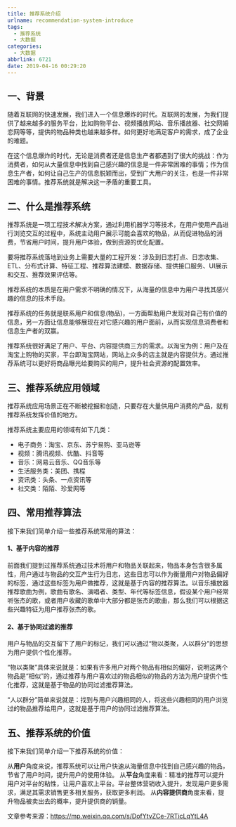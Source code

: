 ```yaml
---
title: 推荐系统介绍
urlname: recommendation-system-introduce
tags:
  - 推荐系统
  - 大数据
categories:
  - 大数据
abbrlink: 6721
date: 2019-04-16 00:29:20
---
```

## 一、背景
随着互联网的快速发展，我们进入一个信息爆炸的时代。互联网的发展，为我们提供了越来越多的服务平台，比如购物平台、视频播放网站、音乐播放器、社交网婚恋网等等，提供的物品种类也越来越多样。如何更好地满足客户的需求，成了企业的难题。

在这个信息爆炸的时代，无论是消费者还是信息生产者都遇到了很大的挑战：作为消费者，如何从大量信息中找到自己感兴趣的信息是一件非常困难的事情；作为信息生产者，如何让自己生产的信息脱颖而出，受到广大用户的关注，也是一件非常困难的事情。推荐系统就是解决这一矛盾的重要工具。

## 二、什么是推荐系统

推荐系统是一项工程技术解决方案，通过利用机器学习等技术，在用户使用产品进行浏览交互的过程中，系统主动用户展示可能会喜欢的物品，从而促进物品的消费，节省用户时间，提升用户体验，做到资源的优化配置。

要将推荐系统落地到业务上需要大量的工程开发：涉及到日志打点、日志收集、ETL、分布式计算、特征工程、推荐算法建模、数据存储、提供接口服务、UI展示和交互、推荐效果评估等。

推荐系统的本质是在用户需求不明确的情况下，从海量的信息中为用户寻找其感兴趣的信息的技术手段。

推荐系统的任务就是联系用户和信息(物品)，一方面帮助用户发现对自己有价值的信息，另一方面让信息能够展现在对它感兴趣的用户面前，从而实现信息消费者和信息生产者的双赢。

推荐系统很好满足了用户、平台、内容提供商三方的需求。以淘宝为例：用户及在淘宝上购物的买家，平台即淘宝网站，网站上众多的店主就是内容提供方。通过推荐系统可以更好将商品曝光给要购买的用户，提升社会资源的配置效率。

## 三、推荐系统应用领域

推荐系统应用场景正在不断被挖掘和创造，只要存在大量供用户消费的产品，就有推荐系统发挥价值的地方。

推荐系统主要应用的领域有如下几类：

* 电子商务：淘宝、京东、苏宁易购、亚马逊等
* 视频：腾讯视频、优酷、抖音等
* 音乐：网易云音乐、QQ音乐等
* 生活服务类：美团、携程
* 资讯类：头条、一点资讯等
* 社交类：陌陌、珍爱网等

## 四、常用推荐算法

接下来我们简单介绍一些推荐系统常用的算法：

#### 1、基于内容的推荐
前面我们提到过推荐系统通过技术将用户和物品关联起来，物品本身包含很多属性，用户通过与物品的交互产生行为日志，这些日志可以作为衡量用户对物品偏好的标签，通过这些标签为用户做推荐，这就是基于内容的推荐算法。以音乐播放器推荐歌曲为例，歌曲有歌名、演唱者、类型、年代等标签信息，假设某个用户经常听张杰的歌，或者用户收藏的歌单中大部分都是张杰的歌曲，那么我们可以根据这些兴趣特征为用户推荐张杰的歌。

#### 2、基于协同过滤的推荐
用户与物品的交互留下了用户的标记，我们可以通过“物以类聚，人以群分”的思想为用户提供个性化推荐。

“物以类聚”具体来说就是：如果有许多用户对两个物品有相似的偏好，说明这两个物品是“相似”的，通过推荐与用户喜欢过的物品相似的物品的方法为用户提供个性化推荐，这就是基于物品的协同过滤推荐算法。

“人以群分”简单来说就是：找到与用户兴趣相同的人，将这些兴趣相同的用户浏览过的物品推荐给用户，这就是基于用户的协同过滤推荐算法。

## 五、推荐系统的价值

接下来我们简单介绍一下推荐系统的价值：

从**用户**角度来说，推荐系统可以让用户快速从海量信息中找到自己感兴趣的物品，节省了用户时间，提升用户的使用体验。
从**平台**角度来看：精准的推荐可以提升用户对平台的粘性，让用户喜欢上平台。平台整体营销收入提升，发现用户更多需求，满足其需求销售更多相关服务，获取更多利润。
从**内容提供商**角度来看，提升物品被卖出去的概率，提升提供商的销量。

文章参考来源：https://mp.weixin.qq.com/s/DofYtvZCe-7RTicLqYtL4A